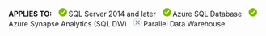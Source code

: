 <Token>**APPLIES TO:** ![yes](media/yes.png)SQL Server 2014 and later ![yes](media/yes.png)Azure SQL Database ![yes](media/yes.png)Azure Synapse Analytics (SQL DW) ![no](media/no.png)Parallel Data Warehouse </Token>